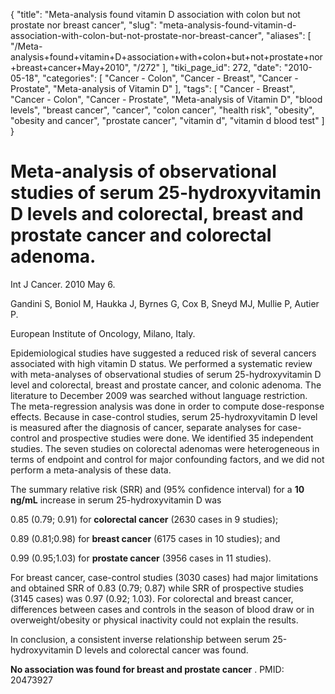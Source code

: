 {
    "title": "Meta-analysis found vitamin D association with colon but not prostate nor breast cancer",
    "slug": "meta-analysis-found-vitamin-d-association-with-colon-but-not-prostate-nor-breast-cancer",
    "aliases": [
        "/Meta-analysis+found+vitamin+D+association+with+colon+but+not+prostate+nor+breast+cancer+May+2010",
        "/272"
    ],
    "tiki_page_id": 272,
    "date": "2010-05-18",
    "categories": [
        "Cancer - Colon",
        "Cancer - Breast",
        "Cancer - Prostate",
        "Meta-analysis of Vitamin D"
    ],
    "tags": [
        "Cancer - Breast",
        "Cancer - Colon",
        "Cancer - Prostate",
        "Meta-analysis of Vitamin D",
        "blood levels",
        "breast cancer",
        "cancer",
        "colon cancer",
        "health risk",
        "obesity",
        "obesity and cancer",
        "prostate cancer",
        "vitamin d",
        "vitamin d blood test"
    ]
}


# Meta-analysis of observational studies of serum 25-hydroxyvitamin D levels and colorectal, breast and prostate cancer and colorectal adenoma.

Int J Cancer. 2010 May 6. 

Gandini S, Boniol M, Haukka J, Byrnes G, Cox B, Sneyd MJ, Mullie P, Autier P.

European Institute of Oncology, Milano, Italy.

Epidemiological studies have suggested a reduced risk of several cancers associated with high vitamin D status. We performed a systematic review with meta-analyses of observational studies of serum 25-hydroxyvitamin D level and colorectal, breast and prostate cancer, and colonic adenoma. The literature to December 2009 was searched without language restriction. The meta-regression analysis was done in order to compute dose-response effects. Because in case-control studies, serum 25-hydroxyvitamin D level is measured after the diagnosis of cancer, separate analyses for case-control and prospective studies were done. We identified 35 independent studies. The seven studies on colorectal adenomas were heterogeneous in terms of endpoint and control for major confounding factors, and we did not perform a meta-analysis of these data. 

The summary relative risk (SRR) and (95% confidence interval) for a  **10 ng/mL**  increase in serum 25-hydroxyvitamin D was 

0.85 (0.79; 0.91) for  **colorectal cancer**  (2630 cases in 9 studies); 

0.89 (0.81;0.98) for  **breast cancer**  (6175 cases in 10 studies); and

0.99 (0.95;1.03) for  **prostate cancer**  (3956 cases in 11 studies). 

For breast cancer, case-control studies (3030 cases) had major limitations and obtained SRR of 0.83 (0.79; 0.87) while SRR of prospective studies (3145 cases) was 0.97 (0.92; 1.03). For colorectal and breast cancer, differences between cases and controls in the season of blood draw or in overweight/obesity or physical inactivity could not explain the results. 

In conclusion, a consistent inverse relationship between serum 25-hydroxyvitamin D levels and colorectal cancer was found. 

 **No association was found for breast and prostate cancer** . PMID: 20473927